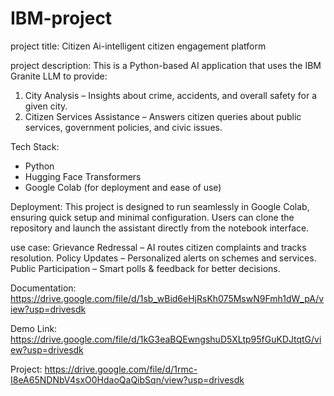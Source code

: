 # IBM-project

project title:
    Citizen Ai-intelligent citizen engagement platform

project description:
    This is a Python-based AI application that uses the IBM Granite LLM to provide:

1. City Analysis – Insights about crime, accidents, and overall safety for a given city.
2. Citizen Services Assistance – Answers citizen queries about public services, government policies, and civic issues.

Tech Stack:
- Python
- Hugging Face Transformers
- Google Colab (for deployment and ease of use)

Deployment:
This project is designed to run seamlessly in Google Colab, ensuring quick setup and minimal configuration. Users can clone the repository and launch the assistant directly from the notebook interface.

use case:
Grievance Redressal – AI routes citizen complaints and tracks resolution.
Policy Updates – Personalized alerts on schemes and services.
Public Participation – Smart polls & feedback for better decisions.

Documentation:
https://drive.google.com/file/d/1sb_wBid6eHjRsKh075MswN9Fmh1dW_pA/view?usp=drivesdk

Demo Link:
https://drive.google.com/file/d/1kG3eaBQEwngshuD5XLtp95fGuKDJtqtG/view?usp=drivesdk

Project:
https://drive.google.com/file/d/1rmc-I8eA65NDNbV4sxO0HdaoQaQibSqn/view?usp=drivesdk







